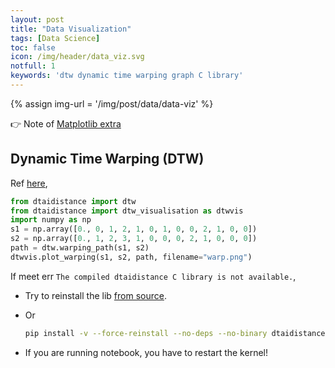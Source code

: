 ```yaml
---
layout: post
title: "Data Visualization"
tags: [Data Science]
toc: false
icon: /img/header/data_viz.svg
notfull: 1
keywords: 'dtw dynamic time warping graph C library'
---
```


{% assign img-url = '/img/post/data/data-viz' %}

👉 Note of [Matplotlib extra](/python-matplotlib-tips)

## Dynamic Time Warping (DTW)

Ref [here](https://dtaidistance.readthedocs.io/en/latest/usage/dtw.html),

``` python
from dtaidistance import dtw
from dtaidistance import dtw_visualisation as dtwvis
import numpy as np
s1 = np.array([0., 0, 1, 2, 1, 0, 1, 0, 0, 2, 1, 0, 0])
s2 = np.array([0., 1, 2, 3, 1, 0, 0, 0, 2, 1, 0, 0, 0])
path = dtw.warping_path(s1, s2)
dtwvis.plot_warping(s1, s2, path, filename="warp.png")
```

If meet err `The compiled dtaidistance C library is not available.`,
- Try to reinstall the lib [from source](https://dtaidistance.readthedocs.io/en/latest/usage/installation.html#from-source).
- Or

    ``` bash
    pip install -v --force-reinstall --no-deps --no-binary dtaidistance dtaidistance
    ```
- If you are running notebook, you have to restart the kernel!

